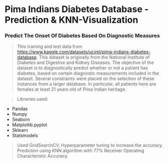 # Pima Indians Diabetes Database - Prediction & KNN-Visualization

### Predict The Onset Of Diabetes Based On Diagnostic Measures

> This training and test data from https://www.kaggle.com/datasets/uciml/pima-indians-diabetes-database.
> This dataset is originally from the National Institute of Diabetes and Digestive and Kidney Diseases. The objective of the dataset is to diagnostically predict whether or not a patient has diabetes, based on certain diagnostic measurements included in the dataset. 
> Several constraints were placed on the selection of these instances from a larger database. In particular, all patients here are females at least 21 years old of Pima Indian heritage.

> Libraries used:
* Pandas
* Numpy
* Seaborn
* Matplotlib.pyplot
* Sklearn
* Statsmodels

> Used GridSearchCV, Hyperparameter tuning to increase the accuracy.
> Prediction using KNN algorithm with 77% Receiver Operating Characteristic Accuracy.
